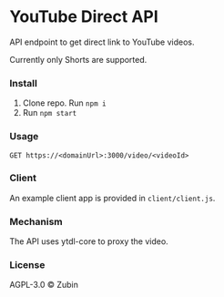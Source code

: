 # YouTube Direct API

API endpoint to get direct link to YouTube videos.

Currently only Shorts are supported.

### Install

1. Clone repo. Run ```npm i```
2. Run ```npm start```

### Usage

```
GET https://<domainUrl>:3000/video/<videoId>
```

### Client

An example client app is provided in ```client/client.js```.

### Mechanism

The API uses ytdl-core to proxy the video.

### License

AGPL-3.0 ©️ Zubin